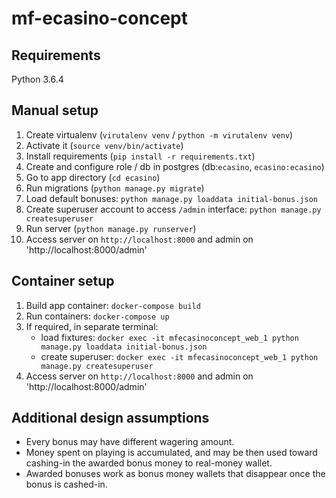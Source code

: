 # mf-ecasino-concept

## Requirements

Python 3.6.4

## Manual setup

1. Create virtualenv (`virutalenv venv` / `python -m virutalenv venv`)
2. Activate it (`source venv/bin/activate`)
3. Install requirements (`pip install -r requirements.txt`)
4. Create and configure role / db in postgres (db:`ecasino`, `ecasino:ecasino`)
5. Go to app directory (`cd ecasino`)
6. Run migrations (`python manage.py migrate`)
7. Load default bonuses: `python manage.py loaddata initial-bonus.json`
8. Create superuser account to access `/admin` interface: `python manage.py createsuperuser`
9. Run server (`python manage.py runserver`)
10. Access server on `http://localhost:8000` and admin on 'http://localhost:8000/admin'

## Container setup

1. Build app container: `docker-compose build`
2. Run containers: `docker-compose up`
3. If required, in separate terminal:
    - load fixtures: `docker exec -it mfecasinoconcept_web_1 python manage.py loaddata initial-bonus.json`
    - create superuser: `docker exec -it mfecasinoconcept_web_1 python manage.py createsuperuser`
4. Access server on `http://localhost:8000` and admin on 'http://localhost:8000/admin'

## Additional design assumptions

- Every bonus may have different wagering amount.
- Money spent on playing is accumulated, and may be then used toward cashing-in
  the awarded bonus money to real-money wallet.
- Awarded bonuses work as bonus money wallets that disappear once the bonus is
  cashed-in.
